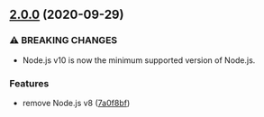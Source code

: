 ## [2.0.0](https://github.com/KenanY/glicko2-composite-opponent/compare/1.1.2...2.0.0) (2020-09-29)


### ⚠ BREAKING CHANGES

* Node.js v10 is now the minimum supported version of
Node.js.

### Features

* remove Node.js v8 ([7a0f8bf](https://github.com/KenanY/glicko2-composite-opponent/commit/7a0f8bfb37a2875e119f6d9f12f2bba2f581b65e))
